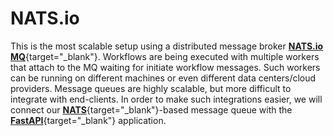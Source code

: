 # NATS.io

This is the most scalable setup using a distributed message broker [**NATS.io MQ**](https://nats.io/){target="_blank"}. Workflows are being executed with multiple workers that attach to the MQ waiting for initiate workflow messages. Such workers can be running on different machines or even different data centers/cloud providers. Message queues are highly scalable, but more difficult to integrate with end-clients. In order to make such integrations easier, we will connect our [**NATS**](https://nats.io/){target="_blank"}-based message queue with the [**FastAPI**](https://fastapi.tiangolo.com/){target="_blank"} application.
